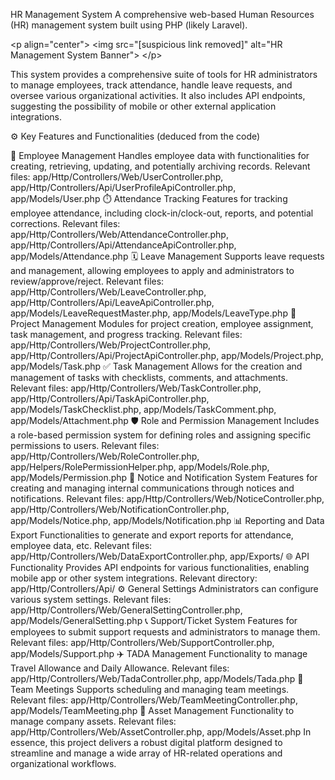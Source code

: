 HR Management System
A comprehensive web-based Human Resources (HR) management system built using PHP (likely Laravel).

&lt;p align="center">
&lt;img src="[suspicious link removed]" alt="HR Management System Banner">
&lt;/p>

This system provides a comprehensive suite of tools for HR administrators to manage employees, track attendance, handle leave requests, and oversee various organizational activities. It also includes API endpoints, suggesting the possibility of mobile or other external application integrations.

⚙️ Key Features and Functionalities
(deduced from the code)

👤 Employee Management
Handles employee data with functionalities for creating, retrieving, updating, and potentially archiving records.
Relevant files: app/Http/Controllers/Web/UserController.php, app/Http/Controllers/Api/UserProfileApiController.php, app/Models/User.php
⏱️ Attendance Tracking
Features for tracking employee attendance, including clock-in/clock-out, reports, and potential corrections.
Relevant files: app/Http/Controllers/Web/AttendanceController.php, app/Http/Controllers/Api/AttendanceApiController.php, app/Models/Attendance.php
🗓️ Leave Management
Supports leave requests and management, allowing employees to apply and administrators to review/approve/reject.
Relevant files: app/Http/Controllers/Web/LeaveController.php, app/Http/Controllers/Api/LeaveApiController.php, app/Models/LeaveRequestMaster.php, app/Models/LeaveType.php
📂 Project Management
Modules for project creation, employee assignment, task management, and progress tracking.
Relevant files: app/Http/Controllers/Web/ProjectController.php, app/Http/Controllers/Api/ProjectApiController.php, app/Models/Project.php, app/Models/Task.php
✅ Task Management
Allows for the creation and management of tasks with checklists, comments, and attachments.
Relevant files: app/Http/Controllers/Web/TaskController.php, app/Http/Controllers/Api/TaskApiController.php, app/Models/TaskChecklist.php, app/Models/TaskComment.php, app/Models/Attachment.php
🛡️ Role and Permission Management
Includes a role-based permission system for defining roles and assigning specific permissions to users.
Relevant files: app/Http/Controllers/Web/RoleController.php, app/Helpers/RolePermissionHelper.php, app/Models/Role.php, app/Models/Permission.php
📢 Notice and Notification System
Features for creating and managing internal communications through notices and notifications.
Relevant files: app/Http/Controllers/Web/NoticeController.php, app/Http/Controllers/Web/NotificationController.php, app/Models/Notice.php, app/Models/Notification.php
📊 Reporting and Data Export
Functionalities to generate and export reports for attendance, employee data, etc.
Relevant files: app/Http/Controllers/Web/DataExportController.php, app/Exports/
🌐 API Functionality
Provides API endpoints for various functionalities, enabling mobile app or other system integrations.
Relevant directory: app/Http/Controllers/Api/
⚙️ General Settings
Administrators can configure various system settings.
Relevant files: app/Http/Controllers/Web/GeneralSettingController.php, app/Models/GeneralSetting.php
📞 Support/Ticket System
Features for employees to submit support requests and administrators to manage them.
Relevant files: app/Http/Controllers/Web/SupportController.php, app/Models/Support.php
✈️ TADA Management
Functionality to manage Travel Allowance and Daily Allowance.
Relevant files: app/Http/Controllers/Web/TadaController.php, app/Models/Tada.php
🤝 Team Meetings
Supports scheduling and managing team meetings.
Relevant files: app/Http/Controllers/Web/TeamMeetingController.php, app/Models/TeamMeeting.php
🏢 Asset Management
Functionality to manage company assets.
Relevant files: app/Http/Controllers/Web/AssetController.php, app/Models/Asset.php
In essence, this project delivers a robust digital platform designed to streamline and manage a wide array of HR-related operations and organizational workflows.
